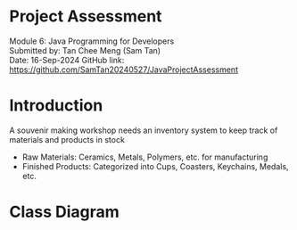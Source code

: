 # Project Assessment
Module 6: Java Programming for Developers \
Submitted by: Tan Chee Meng (Sam Tan) \
Date: 16-Sep-2024
GitHub link: https://github.com/SamTan20240527/JavaProjectAssessment 

# Introduction
A souvenir making workshop needs an inventory system to keep track of materials and products in stock
- Raw Materials: Ceramics, Metals, Polymers, etc. for manufacturing
- Finished Products: Categorized into Cups, Coasters, Keychains, Medals, etc.

# Class Diagram







